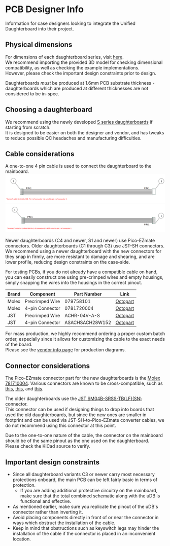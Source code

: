 # PCB Designer Info

Information for case designers looking to integrate the Unified Daughterboard into their project.


## Physical dimensions
For dimensions of each daughterboard series, visit [here](db-spec-list.md).  
We recommend importing the provided 3D model for checking dimensional compatibility, as well as checking the example implementations.  
However, please check the important design constraints prior to design.  
  
Daughterboards *must* be produced at 1.6mm PCB substrate thickness - daughterboards which are produced at different thicknesses are not considered to be in-spec.

## Choosing a daughterboard
We recommend using the newly developed [S series daughterboards](db-spec-s.md) if starting from scratch.  
It is designed to be easier on both the designer and vendor, and has tweaks to reduce possible QC headaches and manufacturing difficulties.  

## Cable considerations
A one-to-one 4 pin cable is used to connect the daughterboard to the mainboard.  
![Correct cable diagram](/_media/jst-correct.png ':size=900')
![Incorrect cable diagram](/_media/jst-incorrect.png ':size=900')

Newer daughterboards (C4 and newer, S1 and newer) use Pico-EZmate connectors. Older daughterboards (C1 through C3) use JST-SH connectors.  
We recommend using a newer daughterboard with the new connectors for they snap in firmly, are more resistant to damage and shearing, and are lower profile, reducing design constraints on the case-side.  

  
For testing PCBs, if you do not already have a compatible cable on hand, you can easily construct one using pre-crimped wires and empty housings, simply snapping the wires into the housings in the correct pinout.

| Brand | Component | Part Number | Link |
| -------- | -------- | -------- | ---------------|
| Molex     | Precrimped Wire     | 079758101     |[Octopart](https://octopart.com/search?q=0797581010&currency=USD&specs=0)
| Molex     | 4-pin Connector     | 0781720004     |[Octopart](https://octopart.com/search?q=0781720004&currency=USD&specs=0)
| JST     | Precrimped Wire     | ACHR-04V-A-S     | [Octopart](https://octopart.com/search?q=ACHR-04V-A-S&currency=USD&specs=0)
| JST     | 4-pin Connector     | ASACHSACH28W152     | [Octopart](https://octopart.com/search?q=ASACHSACH28W152&currency=USD&specs=0)

For mass production, we highly recommend ordering a proper custom batch order, especially since it allows for customizing the cable to the exact needs of the board.  
Please see the [vendor info page](/info-vendor.md) for production diagrams.
  

## Connector considerations 

The Pico-EZmate connector part for the new daughterboards is the [Molex 781710004](https://www.digikey.com/en/products/detail/molex/0781710004/2424925). Various connectors are known to be cross-compatible, such as [this](https://www.lcsc.com/product-detail/Wire-To-Board-Wire-To-Wire-Connector_XFCN-M1201RS-04-BK_C2840019.html), [this](https://www.lcsc.com/product-detail/Wire-To-Board-Wire-To-Wire-Connector_XKB-Connectivity-X1224WRS-04-LPV01_C528030.html), and [this](https://www.lcsc.com/product-detail/Wire-To-Board-Wire-To-Wire-Connector_HCTL-HC-1-2-4PWT_C2997427.html).
  
  
The older daughterboards use the [JST SM04B-SRSS-TB(LF)(SN)](https://www.digikey.com/en/products/detail/jst-sales-america-inc/SM04B-SRSS-TB-LF-SN/926875) connector.  
This connector can be used if designing things to drop into boards that used the old daughterboards, but since the new ones are smaller in footprint and can be used via JST-SH-to-Pico-EZmate converter cables, we do not recommend using this connector at this point.  


Due to the one-to-one nature of the cable, the connector on the mainboard should be of the same pinout as the one used on the daughterboard.  
Please check the KiCad source to verify.


## Important design constraints
- Since all daughterboard variants C3 or newer carry most necessary protections onboard, the main PCB can be left fairly basic in terms of protection.  
  - If you are adding additional protective circuitry on the mainboard, make sure that the total combined schematic along with the uDB is functional and effective.
- As mentioned earlier, make sure you replicate the pinout of the uDB's connector rather than inverting it.
- Avoid placing components directly in front of or near the connector in ways which obstruct the installation of the cable.
- Keep in mind that obstructions such as keyswitch legs may hinder the installation of the cable if the connector is placed in an inconvenient location.





